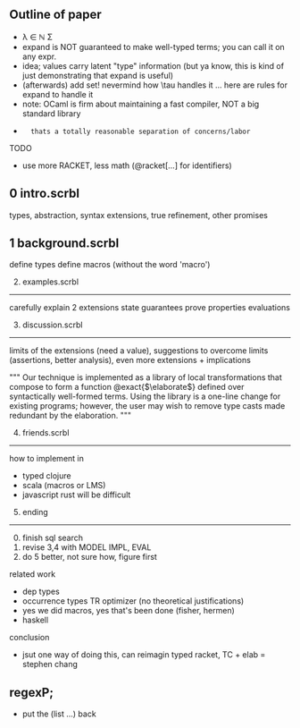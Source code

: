 Outline of paper
---

- λ ∈ ℕ Σ
- expand is NOT guaranteed to make well-typed terms; you can call it on any expr.
- idea; values carry latent "type" information
  (but ya know, this is kind of just demonstrating that expand is useful)
- (afterwards) add set!
  nevermind how \tau handles it ... here are rules for expand to handle it
- note: OCaml is firm about maintaining a fast compiler, NOT a big standard library
-       thats a totally reasonable separation of concerns/labor

TODO
- use more RACKET, less math (@racket[...] for identifiers)


0 intro.scrbl
---
types, abstraction,
syntax extensions,
true refinement,
other promises


1 background.scrbl
---
define types
define macros (without the word 'macro')


2. examples.scrbl
---
carefully explain 2 extensions
state guarantees
prove properties
evaluations


3. discussion.scrbl
---
limits of the extensions (need a value),
suggestions to overcome limits (assertions, better analysis),
even more extensions + implications

"""
Our technique is implemented as a library of local transformations that
 compose to form a function @exact{$\elaborate$} defined over syntactically
 well-formed terms.
Using the library is a one-line change for existing programs; however, the
 user may wish to remove type casts made redundant by the elaboration.
"""


4. friends.scrbl
---
how to implement in
- typed clojure
- scala (macros or LMS)
- javascript
rust will be difficult


5. ending
---

0. finish sql search
1. revise 3,4 with MODEL IMPL, EVAL
2. do 5 better, not sure how, figure first

related work
- dep types
- occurrence types TR optimizer (no theoretical justifications)
- yes we did macros, yes that's been done (fisher, hermen)
- haskell

conclusion
- jsut one way of doing this, can reimagin typed racket, TC + elab
= stephen chang


regexP;
- 
- put the (list ...) back
